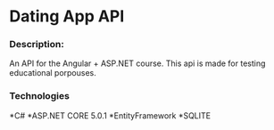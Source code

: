 # Dating App API

### Description:
An API for the Angular + ASP.NET course.
This api is made for testing educational porpouses.

### Technologies
*C#
*ASP.NET CORE 5.0.1
*EntityFramework
*SQLITE
